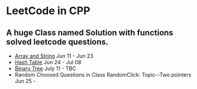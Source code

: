 # LeetCode in CPP
## A huge Class named Solution with functions solved leetcode questions.
* [Array and String](https://leetcode.com/explore/learn/card/array-and-string/) Jun 11 - Jun 23
* [Hash Table](https://leetcode.com/explore/learn/card/hash-table/) Jun 24 - Jul 08
* [Binary Tree](https://leetcode.com/explore/learn/card/data-structure-tree/card/traverse-a-tree/) July 11 - TBC
* Random Choosed Questions in Class RandomClick: Topic--Two pointers Jun 25 - 